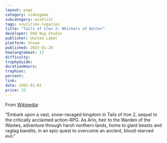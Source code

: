 ```yaml
---
layout: page
category: videogame
subcategory: wishlist
tags: soulslike-legacies
title: "Tails of Iron 2: Whiskers of Winter"
developer: Odd Bug Studio
publisher: United Label
platform: Steam
published: 2025-01-28
howlongtobeat: 13
difficulty:
trophyGuide:
durationHours:
trophies:
percent:
link:
date: 1991-01-01
price: 33
---
```


From [Wikipedia](https://store.steampowered.com/app/2473480/Tails_of_Iron_2_Whiskers_of_Winter/):

"Embark upon a vast, snow-ravaged kingdom in Tails of Iron 2, sequel to the critically acclaimed action-RPG. As Arlo, heir to the Warden of the Wastes, adventure through harsh northern lands, home to giant beasts and ragtag bandits, in an epic quest to overcome an ancient, blood-starved evil."
